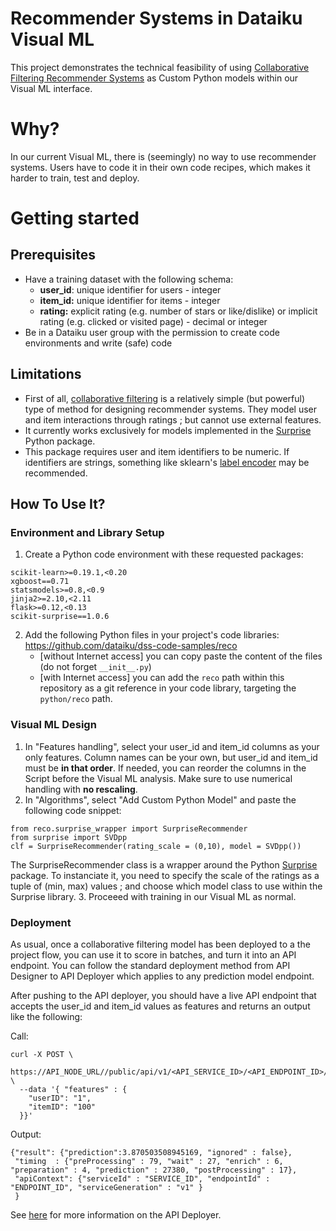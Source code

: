 # Recommender Systems in Dataiku Visual ML

This project demonstrates the technical feasibility of using [Collaborative Filtering Recommender Systems](https://en.wikipedia.org/wiki/Collaborative_filtering) as Custom Python models within our Visual ML interface.

# Why?
In our current Visual ML, there is (seemingly) no way to use recommender systems. Users have to code it in their own code recipes, which makes it harder to train, test and deploy.

# Getting started

## Prerequisites

* Have a training dataset with the following schema:
    - **user_id**: unique identifier for users - integer
    - **item_id:** unique identifier for items - integer
    - **rating:** explicit rating (e.g. number of stars or like/dislike) or implicit rating (e.g. clicked or visited page) - decimal or integer
* Be in a Dataiku user group with the permission to create code environments and write (safe) code

## Limitations

* First of all, [collaborative filtering](https://towardsdatascience.com/various-implementations-of-collaborative-filtering-100385c6dfe0) is a relatively simple (but powerful) type of method for designing recommender systems. They model user and item interactions through ratings ; but cannot use external features.
* It currently works exclusively for models implemented in the [Surprise](https://surprise.readthedocs.io/en/stable/prediction_algorithms_package.html) Python package.
* This package requires user and item identifiers to be numeric. If identifiers are strings, something like sklearn's [label encoder](https://scikit-learn.org/stable/modules/generated/sklearn.preprocessing.LabelEncoder.html) may be recommended.

## How To Use It?

### Environment and Library Setup

1. Create a Python code environment with these requested packages:
```
scikit-learn>=0.19.1,<0.20
xgboost==0.71
statsmodels>=0.8,<0.9
jinja2>=2.10,<2.11
flask>=0.12,<0.13
scikit-surprise==1.0.6
```
2. Add the following Python files in your project's code libraries: https://github.com/dataiku/dss-code-samples/reco
    -  [without Internet access] you can copy paste the content of the files (do not forget `__init__.py`)
    - [with Internet access] you can add the `reco` path within this repository as a git reference in your code library, targeting the `python/reco` path.

### Visual ML Design

1. In "Features handling", select your user_id and item_id columns as your only features. Column names can be your own, but user_id and item_id must be **in that order**. If needed, you can reorder the columns in the Script before the Visual ML analysis. Make sure to use numerical handling with **no rescaling**.
2. In "Algorithms", select "Add Custom Python Model" and paste the following code snippet:
```
from reco.surprise_wrapper import SurpriseRecommender
from surprise import SVDpp
clf = SurpriseRecommender(rating_scale = (0,10), model = SVDpp())
```
The SurpriseRecommender class is a wrapper around the Python [Surprise](http://surpriselib.com) package. To instanciate it, you need to specify the scale of the ratings as a tuple of (min, max) values ; and choose which model class to use within the Surprise library.
3. Proceeed with training in our Visual ML as normal.


### Deployment

As usual, once a collaborative filtering model has been deployed to a the project flow, you can use it to score in batches, and turn it into an API endpoint. You can follow the standard deployment method from API Designer to API Deployer which applies to any prediction model endpoint.

After pushing to the API deployer, you should have a live API endpoint that accepts the user_id and item_id values as features and returns an output like the following:

Call:

```
curl -X POST \
  https://API_NODE_URL//public/api/v1/<API_SERVICE_ID>/<API_ENDPOINT_ID>/predict \
  --data '{ "features" : {
    "userID": "1",
    "itemID": "100"
  }}'
  ```

  Output:

  ```
  {"result": {"prediction":3.870503508945169, "ignored" : false},
   "timing  : {"preProcessing" : 79, "wait" : 27, "enrich" : 6, "preparation" : 4, "prediction" : 27380, "postProcessing" : 17},
   "apiContext": {"serviceId" : "SERVICE_ID", "endpointId" : "ENDPOINT_ID", "serviceGeneration" : "v1" }
   }
  ```

  See [here](https://doc.dataiku.com/dss/latest/apinode/index.html) for more information on the API Deployer.
